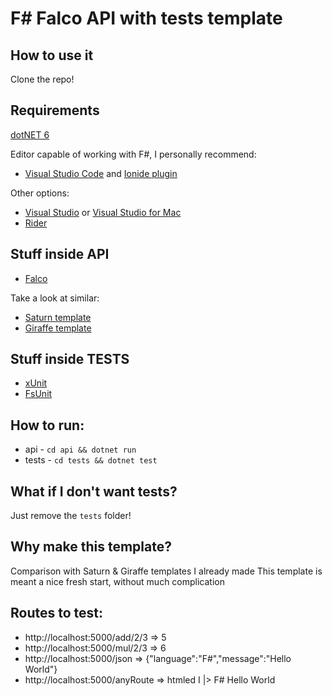 # F# Falco API with tests template

## How to use it

Clone the repo!

## Requirements

[dotNET 6](https://dotnet.microsoft.com/en-us/download/dotnet/6.0)

Editor capable of working with F#, I personally recommend:
* [Visual Studio Code](https://code.visualstudio.com/) and [Ionide plugin](https://ionide.io/)

Other options:
* [Visual Studio](https://visualstudio.microsoft.com/) or [Visual Studio for Mac](https://visualstudio.microsoft.com/vs/mac/)
* [Rider](https://www.jetbrains.com/rider/)

## Stuff inside API

* [Falco](https://www.falcoframework.com/)

Take a look at similar:
* [Saturn template](https://github.com/jasiozet/saturn-api-with-tests-template)
* [Giraffe template](https://github.com/jasiozet/giraffe-api-with-tests-template)

## Stuff inside TESTS
* [xUnit](https://xunit.net/)
* [FsUnit](https://fsprojects.github.io/FsUnit/)

## How to run:
* api - ```cd api && dotnet run```
* tests - ```cd tests && dotnet test```

## What if I don't want tests?

Just remove the ```tests``` folder!

## Why make this template?

Comparison with Saturn & Giraffe templates I already made
This template is meant a nice fresh start, without much complication

## Routes to test:
* http://localhost:5000/add/2/3 => 5
* http://localhost:5000/mul/2/3 => 6
* http://localhost:5000/json => {"language":"F#","message":"Hello World"}
* http://localhost:5000/anyRoute => htmled I |> F# Hello World
